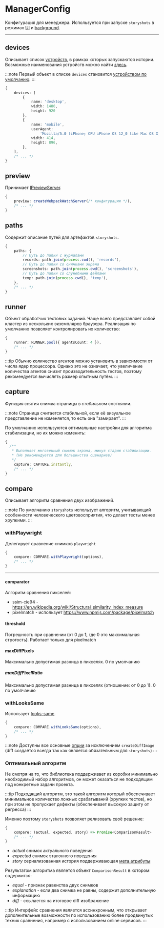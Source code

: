 # ManagerConfig

Конфигурация для менеджера. Используется при запуске `storyshots` в режимах [UI](/API/manager/runUI) и [background](/API/manager/runInBackground).

---

## devices

Описывает список [устройств](/API/story-elements/device), в рамках которых запускаются истории. Возможные наименования устройств можно
найти [здесь](https://github.com/microsoft/playwright/blob/main/packages/playwright-core/src/server/deviceDescriptorsSource.json).

:::note
Первый объект в списке `devices` становится [устройством по умолчанию](/ui/#запуск).
:::

```ts
{
    devices: [
        {
            name: 'desktop',
            width: 1480,
            height: 920
        },
        {
            name: 'mobile',
            userAgent:
                'Mozilla/5.0 (iPhone; CPU iPhone OS 12_0 like Mac OS X) AppleWebKit/605.1.15 (KHTML, like Gecko) Version/12.0 Mobile/15E148 Safari/604.1',
            width: 414,
            height: 896,
        },
    ],
    /* ... */
}
```

## preview

Принимает [IPreviewServer](/modules/scheme#ipreviewserver).

```ts
{
    preview: createWebpackWatchServer(/* конфигурация */),
    /* ... */
}
```

## paths

Содержит описание путей для артефактов `storyshots`.

```ts
{
    paths: {
        // Путь до папки с журналами
        records: path.join(process.cwd(), 'records'),
        // Путь до папки со снимками экрана
        screenshots: path.join(process.cwd(), 'screenshots'),
        // Путь до папки со служебными файлами
        temp: path.join(process.cwd(), 'temp'),
    },
    /* ... */
}
```

## runner

Объект обработчик тестовых заданий. Чаще всего представляет собой кластер из нескольких экземпляров браузера. Реализация
по умолчанию позволяет контролировать их количество:

```ts
{
    runner: RUNNER.pool({ agentsCount: 4 }),
    /* ... */
}
```

:::tip
Обычно количество агентов можно установить в зависимости от числа ядер процессора. Однако это не означает, что
увеличение количества агентов снизит производительность тестов, поэтому рекомендуется вычислять размер опытным путём.
:::

## capture

Функция снятия снимка страницы в *стабильном* состоянии.

:::note
Страница считается стабильной, если её визуальное представление не изменяется, то есть она "замирает".
:::

По умолчанию используются оптимальные настройки для алгоритма стабилизации, но их можно изменить:

```ts
{
  /**
   * Выполняет мнговенный снимок экрана, минуя стадию стабилизации.
   * (Не рекомендуется для большинства сценариев)
   */
    capture: CAPTURE.instantly,
    /* ... */
}
```

## compare

Описывает алгоритм сравнения двух изображений.

:::note
По умолчанию `storyshots` использует алгоритм, учитывающий особенности
человеческого цветовосприятия, что делает тесты менее хрупкими.
:::

### withPlaywright

Делегирует сравнение снимков `playwright`

```ts
{
    compare: COMPARE.withPlaywright(options),
    /* ... */
}
```

---

#### comparator

Алгоритм сравнения пикселей:

* ssim-cie94 - https://en.wikipedia.org/wiki/Structural_similarity_index_measure
* pixelmatch - использует https://www.npmjs.com/package/pixelmatch

#### threshold

Погрешность при сравнении (от 0 до 1, где 0 это максимальная строгость). Работает только для pixelmatch

#### maxDiffPixels

Максимально допустимая разница в пикселях. 0 по умолчанию

##### maxDiffPixelRatio

Максимально допустимая разница в пикселях (отношение: от 0 до 1). 0 по умолчанию

### withLooksSame

Использует [looks-same](https://github.com/gemini-testing/looks-same).

```ts
{
    compare: COMPARE.withLooksSame(options),
    /* ... */
}
```

:::note
Доступны все основные [опции](https://github.com/gemini-testing/looks-same?tab=readme-ov-file#comparing-images) за
исключением `createDiffImage` (diff создаётся всегда так как является обязательным для `storyshots`)
:::

### Оптимальный алгоритм

Не смотря на то, что библиотека поддерживает из коробки минимально необходимый набор алгоритмов, он может оказаться не
подходящим под конкретные задачи проекта.

:::tip
Подходящий алгоритм, это такой алгоритм который обеспечивает минимальное количество ложных срабатываний (хрупких
тестов), но при этом не пропускает дефекты (обеспечивает высокую защиту от регресса)
:::

Именно поэтому `storyshots` позволяет релизовать своё решение:

```typescript
{
    compare: (actual, expected, story) => Promise<ComparisonResult>
    /* ... */
}
```

- *actual* снимок актуального поведения
- *expected* снимок эталонного поведения
- *story* сериализованная история поддерживающая [мета атрибуты](/patterns/stories#%D0%BF%D1%80%D0%B8%D0%BE%D1%80%D0%B8%D1%82%D0%B5%D1%82%D1%8B-%D0%B8%D1%81%D1%82%D0%BE%D1%80%D0%B8%D0%B9)

Результатом алгоритма является объект `ComparisonResult` в котором содержится:

- *equal* - признак равенства двух снимков
- *explanation* - если два снимка не равны, содержит дополнительную информацию
- *diff* - ссылается на итоговое diff изображение

:::tip
Интерфейс сравнения является ассинхронным, что открывает дополнительные возможности по использованию более продвинутых
техник сравнения, например с использованием online сервисов.
:::
